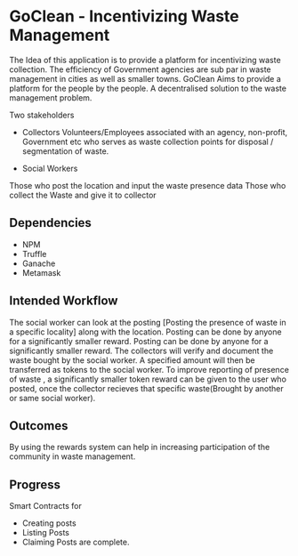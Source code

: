 
# GoClean - Incentivizing Waste Management

The Idea of this application is to provide a platform for incentivizing waste collection. The efficiency of Government agencies are sub par in waste management in cities as well as smaller towns. GoClean Aims to provide a platform for the people by the people. A decentralised solution to the waste management problem.

Two stakeholders

- Collectors
Volunteers/Employees associated with an agency, non-profit, Government etc who serves as waste collection points for disposal / segmentation of waste.

- Social Workers
	
Those who post the location and input the waste presence data
Those who collect the Waste and give it to collector

## Dependencies

- NPM
- Truffle
- Ganache
- Metamask


## Intended Workflow

The social worker can look at the posting [Posting the presence of waste in a specific locality] along with the location. Posting can be done by anyone for a significantly smaller reward. Posting can be done by anyone for a significantly smaller reward. The collectors will verify  and document the waste bought by the social worker. A specified amount will then be transferred as tokens to the social worker. To improve reporting of presence of waste , a significantly smaller token reward can be given to the user who posted, once the collector recieves that specific waste(Brought by another or same social worker).

## Outcomes

By using the rewards system can help in increasing participation of the community in waste management.

## Progress

Smart Contracts for 
- Creating posts
- Listing Posts
- Claiming Posts 
are complete. 


